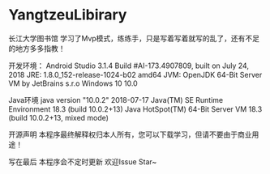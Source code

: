 # YangtzeuLibirary
长江大学图书馆
学习了Mvp模式，练练手，只是写着写着就写的乱了，还有不足的地方多多指教！

开发环境：
Android Studio 3.1.4
Build #AI-173.4907809, built on July 24, 2018
JRE: 1.8.0_152-release-1024-b02 amd64
JVM: OpenJDK 64-Bit Server VM by JetBrains s.r.o
Windows 10 10.0

Java环境
java version "10.0.2" 2018-07-17
Java(TM) SE Runtime Environment 18.3 (build 10.0.2+13)
Java HotSpot(TM) 64-Bit Server VM 18.3 (build 10.0.2+13, mixed mode)

开源声明
本程序最终解释权归本人所有，您可以下载学习，但请不要由于商业用途！

写在最后
本程序会不定时更新
欢迎Issue Star~
